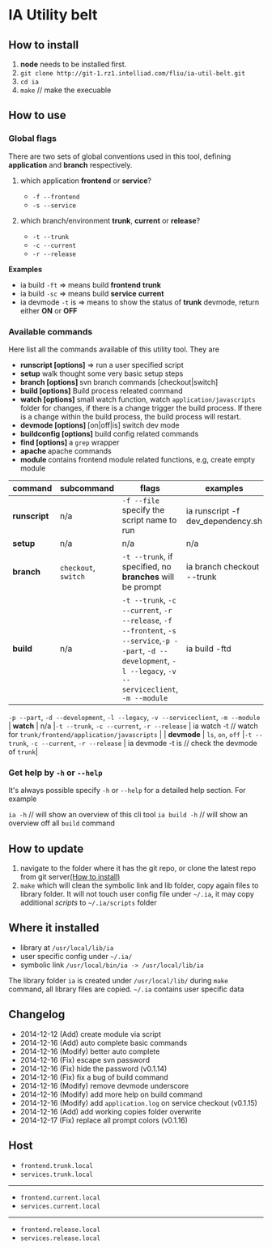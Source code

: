 # IA Utility belt

## How to install

1. **node** needs to be installed first.
2. `git clone http://git-1.rz1.intelliad.com/fliu/ia-util-belt.git`
3. `cd ia`
4. `make` // make the execuable

## How to use

### Global flags

There are two sets of global conventions used in this tool, defining **application** and **branch** respectively.

1. which application **frontend** or **service**?

    * `-f --frontend`
    * `-s --service`


2. which branch/environment **trunk**, **current** or **release**?

    * `-t --trunk`
    * `-c --current`
    * `-r --release`

**Examples**

* ia build `-ft` => means build **frontend** **trunk**
* ia build `-sc` => means build **service** **current**
* ia devmode `-t` is => means to show the status of **trunk** devmode, return either **ON** or **OFF**

### Available commands

Here list all the commands available of this utility tool. They are

*   **runscript [options]**       =>    run a user specified script
*   **setup**                     walk thought some very basic setup steps
*   **branch [options] <cmd>**    svn branch commands [checkout|switch]
*   **build [options]**           Build process releated command
*   **watch [options]**           small watch function, watch `application/javascripts` folder for changes, if there is a change
trigger the build process. If there is a change within the build process, the build process will restart.
*   **devmode [options] <cmd>**   [on|off|is] switch dev mode
*   **buildconfig [options]**     build config related commands
*   **find [options] <pattern>**  a `grep` wrapper
*   **apache <cmd>**              apache commands
*   **module <cmd>**              contains frontend module related functions, e.g, create empty module


| command | subcommand | flags  | examples |
| -------- | -------- | ------- | --------- |
| **runscript**     | n/a   |  `-f --file` specify the script name to run  | ia runscript -f dev_dependency.sh |
| **setup**         | n/a  |  n/a    | n/a |
| **branch**        | `checkout`, `switch` | `-t --trunk`, if specified, no **branches** will be prompt | ia branch checkout --trunk |
| **build**         | n/a | `-t --trunk`, `-c --current`, `-r --release`, `-f --frontent`, `-s --service`,`-p --part`, `-d --development`, `-l --legacy`, `-v --serviceclient`, `-m --module` | ia build -ftd |
`-p --part`, `-d --development`, `-l --legacy`, `-v --serviceclient`, `-m --module`
| **watch**         | n/a  |`-t --trunk`, `-c --current`, `-r --release` | ia watch -t // watch for `trunk/frontend/application/javascripts` |
| **devmode**       | `ls`, `on`, `off`  |`-t --trunk`, `-c --current`, `-r --release` | ia devmode -t is // check the devmode of `trunk`|

### Get help by `-h` or `--help`

It's always possible specify `-h` or `--help` for a detailed help section. For example

`ia -h` // will show an overview of this cli tool
`ia build -h` // will show an overview off all `build` command

## How to update

1. navigate to the folder where it has the git repo, or clone the latest repo from git server[(How to install)](#how-to-install)
2. `make` which will clean the symbolic link and lib folder, copy again files to library folder.
It will not touch user config file under `~/.ia`, it may copy additional *scripts* to `~/.ia/scripts` folder

## Where it installed

* library at `/usr/local/lib/ia`
* user specific config under `~/.ia/`
* symbolic link `/usr/local/bin/ia -> /usr/local/lib/ia`

The library folder `ia` is created under `/usr/local/lib/` during `make` command, all library files are copied.
`~/.ia` contains user specific data


## Changelog
* 2014-12-12 (Add) create module via script
* 2014-12-16 (Add) auto complete basic commands
* 2014-12-16 (Modify) better auto complete
* 2014-12-16 (Fix) escape svn password
* 2014-12-16 (Fix) hide the password                                (v0.1.14)
* 2014-12-16 (Fix) fix a bug of build command
* 2014-12-16 (Modify) remove devmode underscore
* 2014-12-16 (Modify) add more help on build command
* 2014-12-16 (Modify) add `application.log` on service checkout     (v0.1.15)
* 2014-12-16 (Add) add working copies folder overwrite
* 2014-12-17 (Fix) replace all prompt colors                        (v0.1.16)


## Host
* `frontend.trunk.local`
* `services.trunk.local`

---

* `frontend.current.local`
* `services.current.local`

---

* `frontend.release.local`
* `services.release.local`
